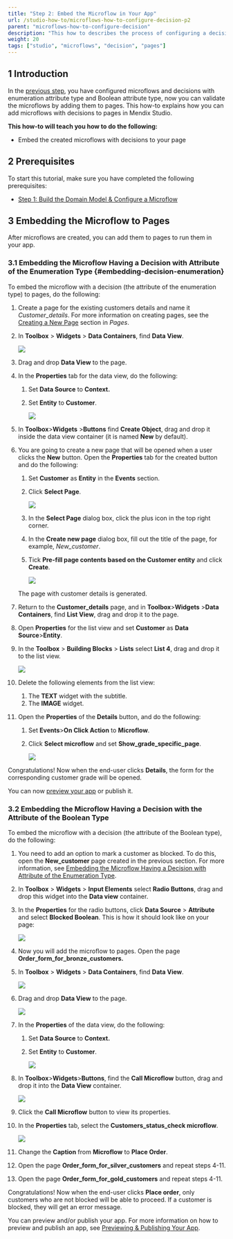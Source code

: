 ```yaml
---
title: "Step 2: Embed the Microflow in Your App"
url: /studio-how-to/microflows-how-to-configure-decision-p2
parent: "microflows-how-to-configure-decision"
description: "This how to describes the process of configuring a decision in in Mendix Studio."
weight: 20
tags: ["studio", "microflows", "decision", "pages"]
---
```


## 1 Introduction 

In the [previous step](microflows-how-to-configure-decision-p1), you have configured microflows and decisions with enumeration attribute type and Boolean attribute type, now you can validate the microflows by adding them to pages. This how-to explains how you can add microflows with decisions to pages in Mendix Studio. 

**This how-to will teach you how to do the following:**

* Embed the created microflows with decisions to your page

## 2 Prerequisites 

To start this tutorial, make sure you have completed the following prerequisites:

* [Step 1: Build the Domain Model & Configure a Microflow](microflows-how-to-configure-decision-p1)

## 3 Embedding the Microflow to Pages   

After microflows are created, you can add them to pages to run them in your app. 

### 3.1 Embedding the Microflow Having a Decision with Attribute of the Enumeration Type {#embedding-decision-enumeration} 

To embed the microflow with a decision (the attribute of the enumeration type) to pages, do the following:

1. Create a page for the existing customers details and name it *Customer_details*. For more information on creating pages, see the [Creating a New Page](/studio/page-editor) section in *Pages*.

2.  In **Toolbox** > **Widgets** > **Data Containers**, find **Data View**.

    ![](/attachments/studio-how-to/microflows/microflows-how-to-configure-decision/microflows-how-to-configure-decision-p2/data-view.png)

3. Drag and drop **Data View** to the page.

4.  In the **Properties** tab for the data view, do the following:
    
    1. Set **Data Source** to **Context.**
    2. Set **Entity** to **Customer**.
    
        ![](/attachments/studio-how-to/microflows/microflows-how-to-configure-decision/microflows-how-to-configure-decision-p2/data-view-properties.png)
    
5. In **Toolbox**>**Widgets** >**Buttons** find **Create Object**, drag and drop it inside the data view container (it is named **New** by default).

6. You are going to create a new page that will be opened when a user clicks the **New** button. Open the **Properties** tab for the created button and do the following:

    1. Set **Customer** as **Entity** in the **Events** section.
    2. Click **Select Page**.

        ![](/attachments/studio-how-to/microflows/microflows-how-to-configure-decision/microflows-how-to-configure-decision-p2/create-button-properties.png) 

    3. In the **Select Page** dialog box, click the plus icon in the top right corner.
    4. In the **Create new page** dialog box, fill out the title of the page, for example, *New_customer*. 
    5. Tick **Pre-fill page contents based on the Customer entity** and click **Create**.

        ![](/attachments/studio-how-to/microflows/microflows-how-to-configure-decision/microflows-how-to-configure-decision-p2/pre-fill-contents.png) 

   The page with customer details is generated.

7. Return to the **Customer_details** page, and in **Toolbox**>**Widgets** >**Data Containers**, find **List View**, drag and drop it to the page.

8. Open **Properties** for the list view and set **Customer** as **Data Source**>**Entity**.

9. In the **Toolbox** > **Building Blocks** > **Lists** select **List 4**, drag and drop it to the list view. 

    ![](/attachments/studio-how-to/microflows/microflows-how-to-configure-decision/microflows-how-to-configure-decision-p2/list-view-list4.png) 

10. Delete the following elements from the list view:

    1. The **TEXT** widget with the subtitle. 
    2. The **IMAGE** widget.

11. Open the **Properties** of the **Details** button, and do the following:

    1. Set **Events**>**On Click Action** to **Microflow**.
    2. Click **Select microflow** and set **Show_grade_specific_page**.

        ![](/attachments/studio-how-to/microflows/microflows-how-to-configure-decision/microflows-how-to-configure-decision-p2/details-button-microflow.png) 

Congratulations! Now when the end-user clicks **Details**, the form for the corresponding customer grade will be opened. 

You can now [preview your app](/studio/publishing-app) or publish it.

### 3.2 Embedding the Microflow Having a Decision with the Attribute of the Boolean Type 

To embed the microflow with a decision (the attribute of the Boolean type), do the following:

1. You need to add an option to mark a customer as blocked. To do this, open the **New_customer** page created in the previous section. For more information, see [Embedding the Microflow Having a Decision with Attribute of the Enumeration Type](#embedding-decision-enumeration).

2. In **Toolbox** > **Widgets** > **Input Elements** select **Radio Buttons**, drag and drop this widget into the **Data view** container.

3.  In the **Properties** for the radio buttons, click **Data Source** > **Attribute** and select **Blocked Boolean**. This is how it should look like on your page: 

    ![](/attachments/studio-how-to/microflows/microflows-how-to-configure-decision/microflows-how-to-configure-decision-p2/new-customer-page-blocked-attribute.png)

4. Now you will add the microflow to pages. Open the page **Order_form_for_bronze_customers.**

5.  In **Toolbox** > **Widgets** > **Data Containers**, find **Data View**. 

    ![](/attachments/studio-how-to/microflows/microflows-how-to-configure-decision/microflows-how-to-configure-decision-p2/data-view.png)

6.  Drag and drop **Data View** to the page.

    ![](/attachments/studio-how-to/microflows/microflows-how-to-configure-decision/microflows-how-to-configure-decision-p2/data-view-select-data-view-source.png)

7.  In the **Properties** of the data view, do the following:
    
    1. Set **Data Source** to **Context.**
    2. Set **Entity** to **Customer**.
    
        ![](/attachments/studio-how-to/microflows/microflows-how-to-configure-decision/microflows-how-to-configure-decision-p2/data-view-properties.png)
    
8. In **Toolbox**>**Widgets**>**Buttons**, find the **Call Microflow** button, drag and drop it into the **Data View** container. 

    ![](/attachments/studio-how-to/microflows/microflows-how-to-configure-decision/microflows-how-to-configure-decision-p2/call-microflow-button-in-data-view.png)

9. Click the **Call Microflow** button to view its properties. 

10. In the **Properties** tab, select the **Customers_status_check microflow**. 

    ![](/attachments/studio-how-to/microflows/microflows-how-to-configure-decision/microflows-how-to-configure-decision-p2/call-microflow-button-selected-microflow.png)

11. Change the **Caption** from **Microflow** to **Place Order**. 

12. Open the page **Order_form_for_silver_customers** and repeat steps 4-11.

13. Open the page **Order_form_for_gold_customers** and repeat steps 4-11.

Congratulations! Now when the end-user clicks **Place order**, only customers who are not blocked will be able to proceed. If a customer is blocked, they will get an error message. 

You can preview and/or publish your app. For more information on how to preview and publish an app, see [Previewing & Publishing Your App](/studio/publishing-app).
